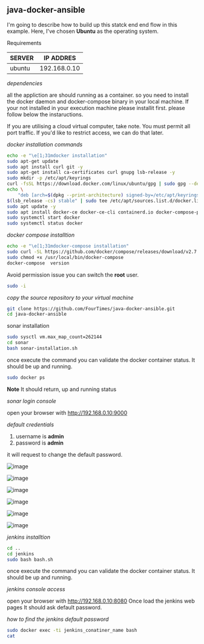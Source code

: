 ## java-docker-ansible

I'm going to describe how to build up this statck end end flow in this example. Here, I've chosen **Ubuntu** as the operating system.

Requirements

|SERVER| IP ADDRES|
|---|---|
| ubuntu | 192.168.0.10 |

_dependencies_

all the appliction are should running as a container. so you need to install the docker daemon and docker-compose  binary in your local machine. If your not installed in your execution machine please installit first. please follow below the instaructions.

If you are utilising a cloud virtual computer, take note. You must permit all port traffic. If you'd like to restrict access, we can do that later.

_docker installation commands_

```bash
echo -e "\e[1;31mdocker installation"
sudo apt-get update
sudo apt install curl git -y
sudo apt-get install ca-certificates curl gnupg lsb-release -y
sudo mkdir -p /etc/apt/keyrings
curl -fsSL https://download.docker.com/linux/ubuntu/gpg | sudo gpg --dearmor -o /etc/apt/keyrings/docker.gpg
echo \
    "deb [arch=$(dpkg --print-architecture) signed-by=/etc/apt/keyrings/docker.gpg] https://download.docker.com/linux/ubuntu \
$(lsb_release -cs) stable" | sudo tee /etc/apt/sources.list.d/docker.list >/dev/null
sudo apt update -y
sudo apt install docker-ce docker-ce-cli containerd.io docker-compose-plugin -y
sudo systemctl start docker
sudo systemctl status docker
```

_docker compose installtion_

```bash
echo -e "\e[1;31mdocker-compose installation"
sudo curl -SL https://github.com/docker/compose/releases/download/v2.7.0/docker-compose-linux-x86_64 -o /usr/local/bin/docker-compose
sudo chmod +x /usr/local/bin/docker-compose
docker-compose  version
```

Avoid permission issue you can switch the **root** user.

```bash
sudo -i
```

_copy the source repository to your virtual machine_

```bash
git clone https://github.com/FourTimes/java-docker-ansible.git
cd java-docker-ansible
```
sonar installation

```bash
sudo sysctl vm.max_map_count=262144
cd sonar
bash sonar-installation.sh
```

once execute the command you can validate the docker container status. It should be up and running.

```bash
sudo docker ps 
```

**Note** It should return, up and running status

_sonar login console_

open your browser with http://192.168.0.10:9000

_default credentials_

1. username is **admin**
2. password is **admin** 

it will request to change the default password.

![image](https://user-images.githubusercontent.com/91359308/181612050-6b8113fa-b00c-4181-9d0f-e4bf49370801.png)

![image](https://user-images.githubusercontent.com/91359308/181612251-1d7f9448-882b-4210-afce-a245d15c146d.png)

![image](https://user-images.githubusercontent.com/91359308/181612437-b1ea02b7-0d61-4b12-88a5-9bedb10dca81.png)

![image](https://user-images.githubusercontent.com/91359308/181612532-cbc57eb6-21ce-4299-a956-ddd3fe5285ae.png)

![image](https://user-images.githubusercontent.com/91359308/181612656-a719c6b7-31ab-475d-ae27-f55633d5b460.png)

![image](https://user-images.githubusercontent.com/91359308/181612873-46a2e4eb-252a-414f-a14f-8c573c698ad2.png)






_jenkins installtion_

```bash
cd ..
cd jenkins
sudo bash bash.sh
```

once execute the command you can validate the docker container status. It should be up and running.

_jenkins console access_

open your browser with http://192.168.0.10:8080 Once load the jenkins web pages It should ask default password.

_how to find the jenkins default password_

```bash
sudo docker exec -ti jenkins_conatiner_name bash
cat 
```
